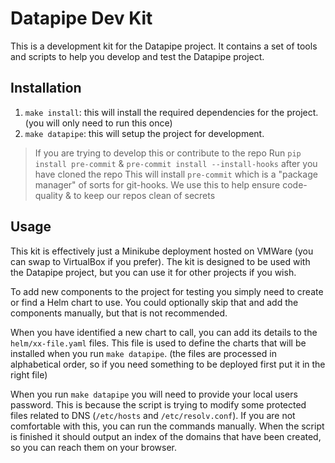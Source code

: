 # Datapipe Dev Kit

This is a development kit for the Datapipe project. It contains a set of tools and scripts to help you develop and test the Datapipe project.

## Installation

1. `make install`: this will install the required dependencies for the project. (you will only need to run this once)
2. `make datapipe`: this will setup the project for development.

> If you are trying to develop this or contribute to the repo
> Run `pip install pre-commit` & `pre-commit install --install-hooks` after you have cloned the repo
> This will install `pre-commit` which is a "package manager" of sorts for git-hooks.
> We use this to help ensure code-quality & to keep our repos clean of secrets

## Usage

This kit is effectively just a Minikube deployment hosted on VMWare (you can swap to VirtualBox if you prefer). The kit is designed to be used with the Datapipe project, but you can use it for other projects if you wish.

To add new components to the project for testing you simply need to create or find a Helm chart to use. You could optionally skip that and add the components manually, but that is not recommended.

When you have identified a new chart to call, you can add its details to the `helm/xx-file.yaml` files. This file is used to define the charts that will be installed when you run `make datapipe`. (the files are processed in alphabetical order, so if you need something to be deployed first put it in the right file)

When you run `make datapipe` you will need to provide your local users password. This is because the script is trying to modify some protected files related to DNS (`/etc/hosts` and `/etc/resolv.conf`). If you are not comfortable with this, you can run the commands manually. When the script is finished it should output an index of the domains that have been created, so you can reach them on your browser.
